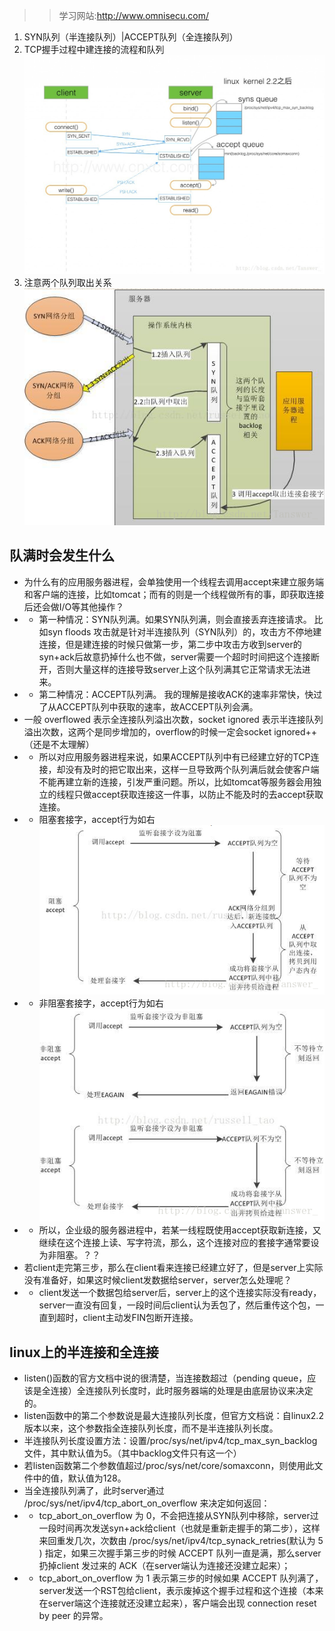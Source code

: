 >> 学习网站:http://www.omnisecu.com/

1. SYN队列（半连接队列）|ACCEPT队列（全连接队列）
2. TCP握手过程中建连接的流程和队列
![](三次握手（半连接全连接）.jpg)
3. 注意两个队列取出关系
![](queue.png)

## 队满时会发生什么
- 为什么有的应用服务器进程，会单独使用一个线程去调用accept来建立服务端和客户端的连接，比如tomcat；而有的则是一个线程做所有的事，即获取连接后还会做I/O等其他操作？
- - 第一种情况：SYN队列满。如果SYN队列满，则会直接丢弃连接请求。 
比如syn floods 攻击就是针对半连接队列（SYN队列）的，攻击方不停地建连接，但是建连接的时候只做第一步，第二步中攻击方收到server的syn+ack后故意扔掉什么也不做，server需要一个超时时间把这个连接断开，否则大量这样的连接导致server上这个队列满其它正常请求无法进来。
- - 第二种情况：ACCEPT队列满。
我的理解是接收ACK的速率非常快，快过了从ACCEPT队列中获取的速率，故ACCEPT队列会满。
- 一般 overflowed 表示全连接队列溢出次数，socket ignored 表示半连接队列溢出次数，这两个是同步增加的，overflow的时候一定会socket ignored++（还是不太理解）
- - 所以对应用服务器进程来说，如果ACCEPT队列中有已经建立好的TCP连接，却没有及时的把它取出来，这样一旦导致两个队列满后就会使客户端不能再建立新的连接，引发严重问题。所以，比如tomcat等服务器会用独立的线程只做accept获取连接这一件事，以防止不能及时的去accept获取连接。
- - 阻塞套接字，accept行为如右
![](阻塞socket.png)
- - 非阻塞套接字，accept行为如右
![](非阻塞socket.png)
- - 所以，企业级的服务器进程中，若某一线程既使用accept获取新连接，又继续在这个连接上读、写字符流，那么，这个连接对应的套接字通常要设为非阻塞。？？
- 若client走完第三步，那么在client看来连接已经建立好了，但是server上实际没有准备好，如果这时候client发数据给server，server怎么处理呢？
- - client发送一个数据包给server后，server上的这个连接实际没有ready，server一直没有回复，一段时间后client认为丢包了，然后重传这个包，一直到超时，client主动发FIN包断开连接。

## linux上的半连接和全连接
- listen()函数的官方文档中说的很清楚，当连接数超过（pending queue，应该是全连接）全连接队列长度时，此时服务器端的处理是由底层协议来决定的。
- listen函数中的第二个参数说是最大连接队列长度，但官方文档说：自linux2.2版本以来，这个参数指全连接队列长度，而不是半连接队列长度。
- 半连接队列长度设置方法：设置/proc/sys/net/ipv4/tcp_max_syn_backlog文件，其中默认值为5。（其中backlog文件只有这一个）
- 若listen函数第二个参数值超过/proc/sys/net/core/somaxconn，则使用此文件中的值，默认值为128。
- 当全连接队列满了，此时server通过 /proc/sys/net/ipv4/tcp_abort_on_overflow 来决定如何返回：
- - tcp_abort_on_overflow 为 0，不会把连接从SYN队列中移除，server过一段时间再次发送syn+ack给client（也就是重新走握手的第二步），这样来回重发几次，次数由 /proc/sys/net/ipv4/tcp_synack_retries(默认为 5 ) 指定，如果三次握手第三步的时候 ACCEPT 队列一直是满，那么server扔掉client 发过来的 ACK（在server端认为连接还没建立起来）；
- - tcp_abort_on_overflow 为 1 表示第三步的时候如果 ACCEPT 队列满了，server发送一个RST包给client，表示废掉这个握手过程和这个连接（本来在server端这个连接就还没建立起来），客户端会出现 connection reset by peer 的异常。
